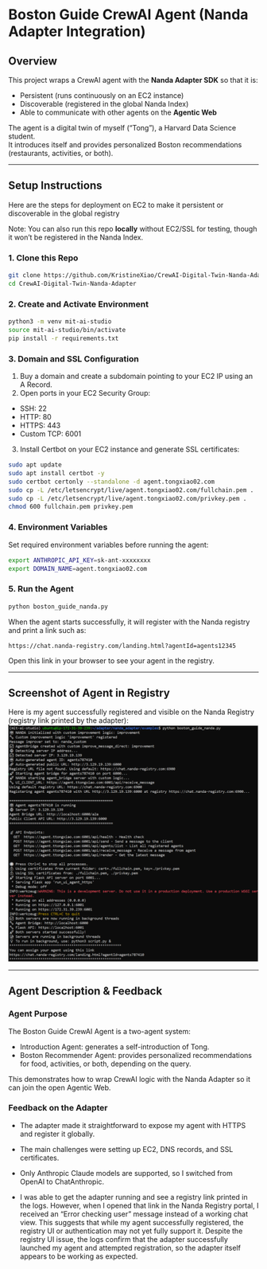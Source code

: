 # Boston Guide CrewAI Agent (Nanda Adapter Integration)

## Overview
This project wraps a CrewAI agent with the **Nanda Adapter SDK** so that it is:
- Persistent (runs continuously on an EC2 instance)
- Discoverable (registered in the global Nanda Index)
- Able to communicate with other agents on the **Agentic Web**

The agent is a digital twin of myself (“Tong”), a Harvard Data Science student.  
It introduces itself and provides personalized Boston recommendations (restaurants, activities, or both).

---

## Setup Instructions
Here are the steps for deployment on EC2 to make it persistent or discoverable in the global registry 

Note: You can also run this repo **locally** without EC2/SSL for testing, though it won’t be registered in the Nanda Index.

### 1. Clone this Repo
```bash
git clone https://github.com/KristineXiao/CrewAI-Digital-Twin-Nanda-Adapter.git
cd CrewAI-Digital-Twin-Nanda-Adapter
```

### 2. Create and Activate Environment
```bash
python3 -m venv mit-ai-studio
source mit-ai-studio/bin/activate
pip install -r requirements.txt
```

### 3. Domain and SSL Configuration
1. Buy a domain and create a subdomain pointing to your EC2 IP using an A Record.
2. Open ports in your EC2 Security Group:
- SSH: 22
- HTTP: 80
- HTTPS: 443
- Custom TCP: 6001
3. Install Certbot on your EC2 instance and generate SSL certificates:
```bash
sudo apt update
sudo apt install certbot -y
sudo certbot certonly --standalone -d agent.tongxiao02.com
sudo cp -L /etc/letsencrypt/live/agent.tongxiao02.com/fullchain.pem .
sudo cp -L /etc/letsencrypt/live/agent.tongxiao02.com/privkey.pem .
chmod 600 fullchain.pem privkey.pem
```

### 4. Environment Variables
Set required environment variables before running the agent:
```bash
export ANTHROPIC_API_KEY=sk-ant-xxxxxxxx
export DOMAIN_NAME=agent.tongxiao02.com
```

### 5. Run the Agent
```bash
python boston_guide_nanda.py
```
When the agent starts successfully, it will register with the Nanda registry and print a link such as:
```arduino
https://chat.nanda-registry.com/landing.html?agentId=agents12345
```
Open this link in your browser to see your agent in the registry.

---

## Screenshot of Agent in Registry
Here is my agent successfully registered and visible on the Nanda Registry (registry link printed by the adapter):
![Agent Screenshot](screenshot.png)

---

## Agent Description & Feedback
### Agent Purpose
The Boston Guide CrewAI Agent is a two-agent system:
- Introduction Agent: generates a self-introduction of Tong.
- Boston Recommender Agent: provides personalized recommendations for food, activities, or both, depending on the query.

This demonstrates how to wrap CrewAI logic with the Nanda Adapter so it can join the open Agentic Web.

### Feedback on the Adapter

- The adapter made it straightforward to expose my agent with HTTPS and register it globally. 

- The main challenges were setting up EC2, DNS records, and SSL certificates.

- Only Anthropic Claude models are supported, so I switched from OpenAI to ChatAnthropic.

- I was able to get the adapter running and see a registry link printed in the logs. However, when I opened that link in the Nanda Registry portal, I received an “Error checking user” message instead of a working chat view. This suggests that while my agent successfully registered, the registry UI or authentication may not yet fully support it. Despite the registry UI issue, the logs confirm that the adapter successfully launched my agent and attempted registration, so the adapter itself appears to be working as expected.
